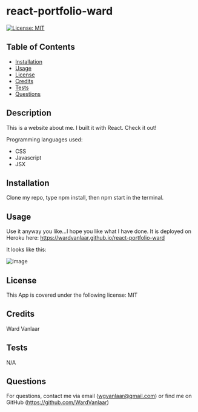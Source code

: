 
# react-portfolio-ward
[![License: MIT](https://img.shields.io/badge/License-MIT-yellow.svg)](https://opensource.org/licenses/MIT)
## Table of Contents
* [Installation](#Installation)
* [Usage](#Usage)
* [License](#License)
* [Credits](#Credits)
* [Tests](#Tests)
* [Questions](#Questions)


## Description
This is a website about me. I built it with React. Check it out!

Programming languages used:
* CSS
* Javascript
* JSX

## Installation
Clone my repo, type npm install, then npm start in the terminal.

## Usage
Use it anyway you like...I hope you like what I have done. It is deployed on Heroku here: https://wardvanlaar.github.io/react-portfolio-ward

It looks like this:

![image](https://user-images.githubusercontent.com/91222837/162504208-35385e14-5591-45be-a5b5-4311d9a255b6.png)

## License
This App is covered under the following license: MIT

## Credits
Ward Vanlaar

## Tests
N/A

## Questions
For questions, contact me via email (wgvanlaar@gmail.com) or find me on GitHub (https://github.com/WardVanlaar)
  
